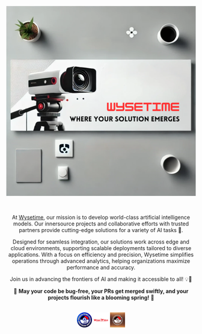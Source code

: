 <p align="center">
  <a href="https://www.wysetime.com/">
  <img width="900" src="https://github.com/wysetime-software-development/.github/blob/main/assets/wysetime_banner.png"></a>
</p>
<div align="center">
<br>

At [Wysetime](https://www.wysetime.com/), our mission is to develop world-class artificial intelligence models. Our innersource projects and collaborative efforts with trusted partners provide cutting-edge solutions for a variety of AI tasks 🚀.

Designed for seamless integration, our solutions work across edge and cloud environments, supporting scalable deployments tailored to diverse applications. With a focus on efficiency and precision, Wysetime simplifies operations through advanced analytics, helping organizations maximize performance and accuracy.

Join us in advancing the frontiers of AI and making it accessible to all! 💡🌟

💖 **May your code be bug-free, your PRs get merged swiftly, and your projects flourish like a blooming spring!** 🌸


<br>
<a href="https://github.com/wysetime-software-development"><img src="https://github.com/wysetime-software-development/.github/blob/main/assets/wysetime_innersource.png" width="8%" alt="Wysetime Innersource"></a>
<a href="https://github.com/wysetime-collaboration"><img src="https://github.com/wysetime-software-development/.github/blob/main/assets/wysetime_collaboration.jpg" width="8%" alt="Wysetime Collaboration"></a>
<a href="https://github.com/wysetime-sandbox"><img src="https://github.com/wysetime-software-development/.github/blob/main/assets/wysetime_sandbox.png" width="8%" alt="Wysetime Sandbox"></a>

</div>
